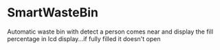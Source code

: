 # SmartWasteBin
Automatic waste bin with detect a person comes near and display the fill percentage in lcd display...if fully filled it doesn't open
